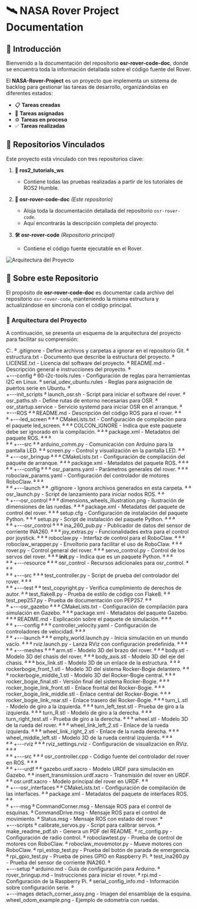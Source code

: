 # 🛰️ NASA Rover Project Documentation

## 🚀 Introducción

Bienvenido a la documentación del repositorio **osr-rover-code-doc**, donde se encuentra toda la información detallada sobre el código fuente del Rover.

El **NASA-Rover-Project** es un proyecto que implementa un sistema de backlog para gestionar las tareas de desarrollo, organizándolas en diferentes estados:

- 📋 **Tareas creadas**
- 🎯 **Tareas asignadas**
- ⚙️ **Tareas en proceso**
- ✅ **Tareas realizadas**

## 🔗 Repositorios Vinculados

Este proyecto está vinculado con tres repositorios clave:

1. **📂 ros2_tutorials_ws**
   - Contiene todas las pruebas realizadas a partir de los tutoriales de ROS2 Humble.
   
2. **📖 osr-rover-code-doc** *(Este repositorio)*
   - Aloja toda la documentación detallada del repositorio `osr-rover-code`.
   - Aquí encontrarás la descripción completa del proyecto.

3. **🛠️ osr-rover-code** *(Repositorio principal)*
   - Contiene el código fuente ejecutable en el Rover.
   
![Arquitectura del Proyecto](https://github.com/user-attachments/assets/75afa196-6562-4630-875d-a01407e4becf)

## 📑 Sobre este Repositorio

El propósito de **osr-rover-code-doc** es documentar cada archivo del repositorio `osr-rover-code`, manteniendo la misma estructura y actualizándose en sincronía con el código principal.

### 📌 Arquitectura del Proyecto

A continuación, se presenta un esquema de la arquitectura del proyecto para facilitar su comprensión:

 C:.
ª   .gitignore - Define archivos y carpetas a ignorar en el repositorio Git.
ª   estructura.txt - Documento que describe la estructura del proyecto.
ª   LICENSE.txt - Licencia del software del proyecto.
ª   README.md - Descripción general e instrucciones del proyecto.
ª   
+---config
ª       60-i2c-tools.rules - Configuración de reglas para herramientas I2C en Linux.
ª       serial_udev_ubuntu.rules - Reglas para asignación de puertos serie en Ubuntu.
ª       
+---init_scripts
ª       launch_osr.sh - Script para iniciar el software del rover.
ª       osr_paths.sh - Define rutas de entorno necesarias para OSR.
ª       osr_startup.service - Servicio systemd para iniciar OSR en el arranque.
ª       
+---ROS
ª   ª   README.md - Descripción del código ROS para el rover.
ª   ª   
ª   +---led_screen
ª   ª   ª   CMakeLists.txt - Configuración de compilación para el paquete led_screen.
ª   ª   ª   COLCON_IGNORE - Indica que este paquete debe ser ignorado en la compilación.
ª   ª   ª   package.xml - Metadatos del paquete ROS.
ª   ª   ª   
ª   ª   +---src
ª   ª           arduino_comm.py - Comunicación con Arduino para la pantalla LED.
ª   ª           screen.py - Control y visualización en la pantalla LED.
ª   ª           
ª   +---osr_bringup
ª   ª   ª   CMakeLists.txt - Configuración de compilación del paquete de arranque.
ª   ª   ª   package.xml - Metadatos del paquete ROS.
ª   ª   ª   
ª   ª   +---config
ª   ª   ª       osr_params.yaml - Parámetros generales del rover.
ª   ª   ª       roboclaw_params.yaml - Configuración del controlador de motores RoboClaw.
ª   ª   ª       
ª   ª   +---launch
ª   ª           .gitignore - Ignora archivos generados en esta carpeta.
ª   ª           osr_launch.py - Script de lanzamiento para iniciar nodos ROS.
ª   ª           
ª   +---osr_control
ª   ª   ª   dimensions_wheels_illustration.png - Ilustración de dimensiones de las ruedas.
ª   ª   ª   package.xml - Metadatos del paquete de control del rover.
ª   ª   ª   setup.cfg - Configuración de instalación del paquete Python.
ª   ª   ª   setup.py - Script de instalación del paquete Python.
ª   ª   ª   
ª   ª   +---osr_control
ª   ª   ª       ina_260_pub.py - Publicador de datos del sensor de corriente INA260.
ª   ª   ª       joy_extras.py - Funcionalidades extra para el control por joystick.
ª   ª   ª       roboclaw.py - Interfaz de control para el RoboClaw.
ª   ª   ª       roboclaw_wrapper.py - Envoltorio para facilitar el uso de RoboClaw.
ª   ª   ª       rover.py - Control general del rover.
ª   ª   ª       servo_control.py - Control de los servos del rover.
ª   ª   ª       __init__.py - Indica que es un paquete Python.
ª   ª   ª       
ª   ª   +---resource
ª   ª   ª       osr_control - Recursos adicionales para osr_control.
ª   ª   ª       
ª   ª   +---src
ª   ª   ª       test_controller.py - Script de prueba del controlador del rover.
ª   ª   ª       
ª   ª   +---test
ª   ª           test_copyright.py - Verifica cumplimiento de derechos de autor.
ª   ª           test_flake8.py - Prueba de estilo de código con Flake8.
ª   ª           test_pep257.py - Prueba de documentación con PEP257.
ª   ª           
ª   +---osr_gazebo
ª   ª   ª   CMakeLists.txt - Configuración de compilación para simulación en Gazebo.
ª   ª   ª   package.xml - Metadatos del paquete Gazebo.
ª   ª   ª   README.md - Explicación sobre el paquete de simulación.
ª   ª   ª   
ª   ª   +---config
ª   ª   ª       controller_velocity.yaml - Configuración de controladores de velocidad.
ª   ª   ª       
ª   ª   +---launch
ª   ª   ª       empty_world.launch.py - Inicia simulación en un mundo vacío.
ª   ª   ª       rviz.launch.py - Lanza RViz con configuración predefinida.
ª   ª   ª       
ª   ª   +---meshes
ª   ª   ª       arm.stl - Modelo 3D del brazo del rover.
ª   ª   ª       body.stl - Modelo 3D del chasis del rover.
ª   ª   ª       body_axis.stl - Modelo 3D del eje del chasis.
ª   ª   ª       box_link.stl - Modelo 3D de un enlace de la estructura.
ª   ª   ª       rockerbogie_front_1.stl - Modelo 3D del sistema Rocker-Bogie delantero.
ª   ª   ª       rockerbogie_middle_1.stl - Modelo 3D del Rocker-Bogie central.
ª   ª   ª       rocker_bogie_final.stl - Versión final del sistema Rocker-Bogie.
ª   ª   ª       rocker_bogie_link_front.stl - Enlace frontal del Rocker-Bogie.
ª   ª   ª       rocker_bogie_link_middle.stl - Enlace central del Rocker-Bogie.
ª   ª   ª       rocker_bogie_link_rear.stl - Enlace trasero del Rocker-Bogie.
ª   ª   ª       turn_L.stl - Modelo de giro a la izquierda.
ª   ª   ª       turn_left_test.stl - Prueba de giro a la izquierda.
ª   ª   ª       turn_R.stl - Modelo de giro a la derecha.
ª   ª   ª       turn_right_test.stl - Prueba de giro a la derecha.
ª   ª   ª       wheel.stl - Modelo 3D de la rueda del rover.
ª   ª   ª       wheel_link_left_2.stl - Enlace de la rueda izquierda.
ª   ª   ª       wheel_link_right_2.stl - Enlace de la rueda derecha.
ª   ª   ª       wheel_middle_left.stl - Modelo 3D de la rueda central izquierda.
ª   ª   ª       
ª   ª   +---rviz
ª   ª   ª       rviz_settings.rviz - Configuración de visualización en RViz.
ª   ª   ª       
ª   ª   +---src
ª   ª   ª       osr_controller.cpp - Código fuente del controlador del rover en ROS.
ª   ª   ª       
ª   ª   +---urdf
ª   ª           gazebo.urdf.xacro - Modelo URDF para simulación en Gazebo.
ª   ª           insert_transmission.urdf.xacro - Transmisión del rover en URDF.
ª   ª           osr.urdf.xacro - Modelo principal del rover en URDF.
ª   ª           
ª   +---osr_interfaces
ª       ª   CMakeLists.txt - Configuración de compilación de las interfaces.
ª       ª   package.xml - Metadatos del paquete de interfaces ROS.
ª       ª   
ª       +---msg
ª               CommandCorner.msg - Mensaje ROS para el control de esquinas.
ª               CommandDrive.msg - Mensaje ROS para el control de movimiento.
ª               Status.msg - Mensaje ROS con estado del rover.
ª               
+---scripts
ª       calibrate_servos.py - Script para calibrar servos.
ª       make_readme_pdf.sh - Genera un PDF del README.
ª       rc_config.py - Configuración de radio control.
ª       roboclawtest.py - Prueba de control de motores con RoboClaw.
ª       roboclaw_movemotor.py - Mueve motores con RoboClaw.
ª       rpi_estop_test.py - Prueba del botón de parada de emergencia.
ª       rpi_gpio_test.py - Prueba de pines GPIO en Raspberry Pi.
ª       test_ina260.py - Prueba del sensor de corriente INA260.
ª       
+---setup
    ª   arduino.md - Guía de configuración para Arduino.
    ª   rover_bringup.md - Instrucciones para iniciar el rover.
    ª   rpi.md - Configuración de la Raspberry Pi.
    ª   serial_config_info.md - Información sobre configuración serie.
    ª   
    +---images
            detach_corner_assy.png - Imagen del ensamblaje de la esquina.
            wheel_odom_example.png - Ejemplo de odometría con ruedas.
